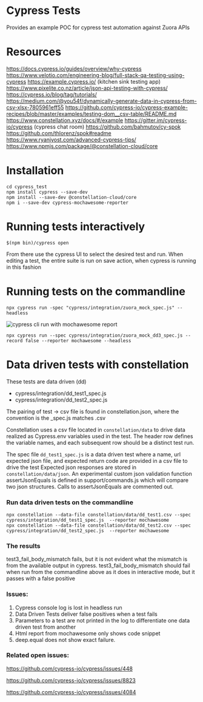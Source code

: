# Cypress Tests

Provides an example POC for cypress test automation against Zuora APIs

# Resources
https://docs.cypress.io/guides/overview/why-cypress
https://www.velotio.com/engineering-blog/full-stack-qa-testing-using-cypress
https://example.cypress.io/ (kitchen sink testing app)
https://www.pixelite.co.nz/article/json-api-testing-with-cypress/
https://cypress.io/blog/tag/tutorials/
https://medium.com/@you54f/dynamically-generate-data-in-cypress-from-csv-xlsx-7805961eff55
https://github.com/cypress-io/cypress-example-recipes/blob/master/examples/testing-dom__csv-table/README.md
https://www.constellation.xyz/docs/#/example
https://gitter.im/cypress-io/cypress (cypress chat room)
https://github.com/bahmutov/cy-spok 
https://github.com/thlorenz/spok#readme
https://www.ryanjyost.com/advanced-cypress-tips/
https://www.npmjs.com/package/@constellation-cloud/core

# Installation
```
cd cypress_test
npm install cypress --save-dev
npm install --save-dev @constellation-cloud/core
npm i --save-dev cypress-mochawesome-reporter
```
# Running tests interactively
```
$(npm bin)/cypress open
```
From there use the cypress UI to select the desired test and run.  When editing a test, the entire suite is run on save action, when cypress is running in this fashion

# Running tests on the commandline
```
npx cypress run -spec "cypress/integration/zuora_mock_spec.js" --headless
```
![cypress cli run](./cypress/screenshots/cypress_screenshot.png)
with mochawesome report
```
npx cypress run --spec cypress/integration/zuora_mock_dd3_spec.js --record false --reporter mochawesome --headless
```

# Data driven tests with constellation
These tests are data driven (dd) 
* cypress/integration/dd_test1_spec.js
* cypress/integration/dd_test2_spec.js

The pairing of test -> csv file is found in constellation.json, where the convention is the <testname>_spec.js matches <testname>.csv

Constellation uses a csv file located in `constellation/data` to drive data realized as Cypress.env variables used in the test.  The header row defines the variable names, and each subsequent row should be a distinct test run. 

The spec file `dd_test1_spec.js` is a data driven test where a name, url expected json file, and expected return code are provided in a csv file to drive the test  Expected json responses are stored in `constellation/data/json`.  An experimental custom json validation function assertJsonEquals is defined in support/commands.js which will compare two json structures.  Calls to assertJsonEquals are commented out. 

### Run data driven tests on the commandline
```
npx constellation --data-file constellation/data/dd_test1.csv --spec cypress/integration/dd_test1_spec.js  --reporter mochawesome
npx constellation --data-file constellation/data/dd_test2.csv --spec cypress/integration/dd_test2_spec.js  --reporter mochawesome
```
### The results 
test3_fail_body_mismatch fails, but it is not evident what the mismatch is from the available output in cypress.
test3_fail_body_mismatch should fail when run from the commandline above as it does in interactive mode, but it passes with a false positive

### Issues:
1. Cypress console log is lost in headless run
2. Data Driven Tests deliver false positives when a test fails 
3. Parameters to a test are not printed in the log to differentiate one data driven test from another
4. Html report from mochawesome only shows code snippet
4. deep.equal does not show exact failure.

### Related open issues:
https://github.com/cypress-io/cypress/issues/448 

https://github.com/cypress-io/cypress/issues/8823 

https://github.com/cypress-io/cypress/issues/4084 
